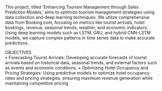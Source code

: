 This project, titled 'Enhancing Tourism Management through Sales Prediction Models,' aims 
to optimize tourism management strategies using data collection and deep learning techniques. 
We utilize comprehensive data from Booking.com, focusing on metrics like tourist arrivals, 
hotel bookings, revenue, seasonal trends, weather, and economic indicators. Using deep 
learning models such as LSTM, GRU, and hybrid CNN-LSTM models, we capture complex 
patterns in time series data to make accurate predictions.

OBJECTIVES  
• Forecasting Tourist Arrivals: Developing accurate forecasts of tourist arrivals based on 
historical data, seasonal trends, and external factors such as events and economic 
conditions. 
• Optimizing Hotel Occupancy and Pricing Strategies: Using predictive models to 
optimize hotel occupancy rates and pricing strategies, ensuring maximum revenue 
generation while maintaining competitive pricing. 
